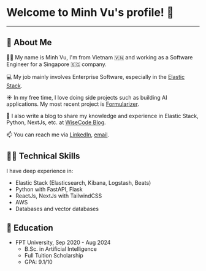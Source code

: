 <!--
**dminhvu/dminhvu** is a ✨ _special_ ✨ repository because its `README.md` (this file) appears on your GitHub profile.

Here are some ideas to get you started:

- 🔭 I’m currently working on ...
- 🌱 I’m currently learning ...
- 👯 I’m looking to collaborate on ...
- 🤔 I’m looking for help with ...
- 💬 Ask me about ...
- 📫 How to reach me: ...
- 😄 Pronouns: ...
- ⚡ Fun fact: ...
-->

# Welcome to Minh Vu's profile! 👋
---

## 🚀 About Me

🕵️‍♂ My name is Minh Vu, I'm from Vietnam 🇻🇳 and working as a Software Engineer for a Singapore 🇸🇬 company.

💻 My job mainly involves Enterprise Software, especially in the [Elastic Stack](https://elastic.co).

☀️ In my free time, I love doing side projects such as building AI applications. My most recent project is [Formularizer](https://formularizer.com).

📘 I also write a blog to share my knowledge and experience in Elastic Stack, Python, NextJs, etc. at [WiseCode Blog](https://wisecode.blog).

📫 You can reach me via [LinkedIn](https://linkedin.com/in/dminhvu02), [email](minh.vu@entiis.com).

## 👨‍💻 Technical Skills

I have deep experience in:
- Elastic Stack (Elasticsearch, Kibana, Logstash, Beats)
- Python with FastAPI, Flask
- ReactJs, NextJs with TailwindCSS
- AWS
- Databases and vector databases

## 🏫 Education

- FPT University, Sep 2020 - Aug 2024
  - B.Sc. in Artificial Intelligence
  - Full Tuition Scholarship
  - GPA: 9.1/10
